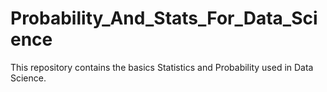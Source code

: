 # Probability_And_Stats_For_Data_Science
This repository contains the basics Statistics and Probability used in Data Science.
